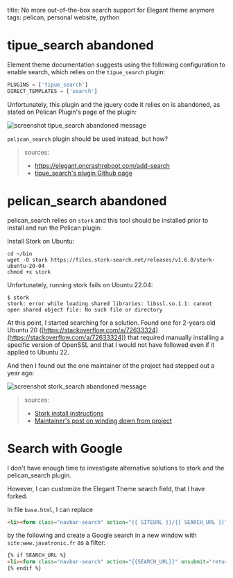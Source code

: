 title: No more out-of-the-box search support for Elegant theme anymore
tags: pelican, personal website, python

# tipue_search abandoned

Element theme documentation suggests using the following configuration to enable search, which relies on the `tipue_search` plugin:

```python
PLUGINS = ['tipue_search']
DIRECT_TEMPLATES = ['search']
```

Unfortunately, this plugin and the jquery code it relies on is abandoned, as stated on Pelican Plugin's page of the plugin:

![screenshot tipue_search abandoned message]({static}/images/2024-05-03_enabling_search_in_elegant_theme/tipue_search_abandoned_screenshot.png)

`pelican_search` plugin should be used instead, but how?

> sources:
> 
> * https://elegant.oncrashreboot.com/add-search
> * [tipue_search's plugin Github page](https://github.com/pelican-plugins/tipue-search?tab=readme-ov-file)

# pelican_search abandoned

pelican_search relies on `stork` and this tool should be installed prior to install and run the Pelican plugin: 

Install Stork  on Ubuntu:

```shell
cd ~/bin
wget -O stork https://files.stork-search.net/releases/v1.6.0/stork-ubuntu-20-04
chmod +x stork
```

Unfortunately, running stork fails on Ubuntu 22.04:

```shell
$ stork
stork: error while loading shared libraries: libssl.so.1.1: cannot open shared object file: No such file or directory
```

At this point, I started searching for a solution.
Found one for 2-years old Ubuntu 20 ([https://stackoverflow.com/a/72633324](https://stackoverflow.com/a/72633324)) that required manually installing a specific
version of OpenSSL and that I would not have followed even if it applied to Ubuntu 22.

And then I found out the one maintainer of the project had stepped out a year ago:

![screenshot stork_search abandoned message]({static}/images/2024-05-03_enabling_search_in_elegant_theme/stork_search_abandoned_screenshot.png)

> sources: 
> 
> * [Stork install instructions](https://stork-search.net/docs/install)
> * [Maintainer's post on winding down from project](https://github.com/jameslittle230/stork/discussions/360)

# Search with Google

I don't have enough time to investigate alternative solutions to stork and the pelican_search plugin.

However, I can customize the Elegant Theme search field, that I have forked.

In file `base.html`, I can replace

```html
<li><form class="navbar-search" action="{{ SITEURL }}/{{ SEARCH_URL }}" onsubmit="return validateForm(this.elements['q'].value);"> <input type="text" class="search-query" placeholder="Search" name="q" id="tipue_search_input"></form></li>
```

by the following and create a Google search in a new window with `site:www.javatronic.fr` as a filter:

```html
{% if SEARCH_URL %}
<li><form class="navbar-search" action="{{SEARCH_URL}}" onsubmit="return validateForm(this.elements['q'][0].value);" target="_blank"> <input type="text" class="search-query" placeholder="Search" name="q" id="tipue_search_input"><input type="hidden" name="q" value="site:{{ SITEURL }}"></form></li>
{% endif %}
```
                      


